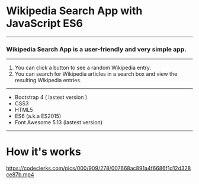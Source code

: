 <h1>Wikipedia Search App with JavaScript ES6</h1>
<hr>
<h3>Wikipedia Search App is a user-friendly and very simple app.</h3>
<hr>
<ol>
<li>You can click a button to see a random Wikipedia entry.</li>
<li>You can search for Wikipedia articles in a search box and view the resulting Wikipedia entries.</li>
</ol>
<hr>
<ul>
<li>Bootstrap 4 ( lastest version )</li>
<li>CSS3</li>
<li>HTML5</li>
<li>ES6 (a.k.a ES2015)</li>
<li>Font Awesome 5.13 (lastest version)</li>
</ul>
<hr>
<h1> How it's works </h1>

https://codeclerks.com/pics/000/909/278/007668ac891a4f6686f1d12d328ce87b.mp4
